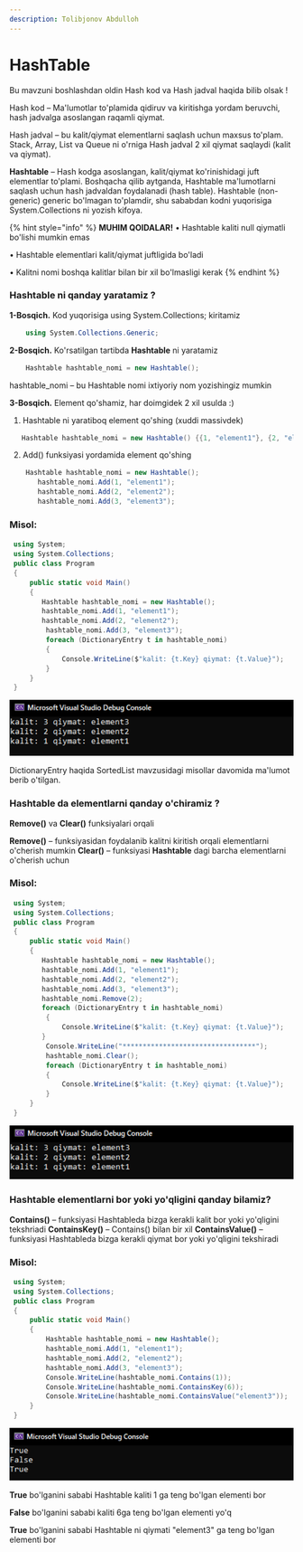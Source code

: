 ```yaml
---
description: Tolibjonov Abdulloh
---
```


# HashTable

Bu mavzuni boshlashdan oldin Hash kod va Hash jadval haqida bilib olsak !

Hash kod – Ma'lumotlar to'plamida qidiruv va kiritishga yordam beruvchi, hash jadvalga asoslangan raqamli qiymat.

Hash jadval – bu kalit/qiymat elementlarni saqlash uchun maxsus to'plam. Stack, Array, List va Queue ni o'rniga Hash jadval 2 xil qiymat saqlaydi (kalit va qiymat). 

**Hashtable** – Hash kodga asoslangan, kalit/qiymat ko'rinishidagi juft elementlar to'plami. Boshqacha qilib aytganda, Hashtable ma'lumotlarni saqlash uchun hash jadvaldan foydalanadi (hash table). Hashtable (non-generic) generic bo'lmagan to'plamdir, shu sababdan kodni yuqorisiga System.Collections ni yozish kifoya.

{% hint style="info" %}
**MUHIM QOIDALAR!**
  •	Hashtable kaliti null qiymatli bo'lishi mumkin emas
  
  •	Hashtable elementlari kalit/qiymat juftligida bo'ladi
  
  •	Kalitni nomi boshqa kalitlar bilan bir xil bo'lmasligi kerak
{% endhint %}

### Hashtable ni qanday yaratamiz ?

**1-Bosqich.** Kod yuqorisiga using System.Collections; kiritamiz
```csharp
    using System.Collections.Generic;
```
**2-Bosqich.** Ko'rsatilgan tartibda **Hashtable** ni yaratamiz
```csharp
    Hashtable hashtable_nomi = new Hashtable();
```
  hashtable_nomi – bu Hashtable nomi ixtiyoriy nom yozishingiz mumkin

**3-Bosqich.** Element qo'shamiz, har doimgidek 2 xil usulda :)
  1)	Hashtable ni yaratiboq element qo'shing (xuddi massivdek)
 ```csharp
    Hashtable hashtable_nomi = new Hashtable() {{1, "element1"}, {2, "element2"}};
 ``` 
  2)	Add() funksiyasi yordamida element qo'shing
 ```csharp
     Hashtable hashtable_nomi = new Hashtable();
        hashtable_nomi.Add(1, "element1");
        hashtable_nomi.Add(2, "element2");
        hashtable_nomi.Add(3, "element3");
 ``` 

 ### Misol:
 ```csharp
  using System;
  using System.Collections;
  public class Program
  {
      public static void Main()
      {
         Hashtable hashtable_nomi = new Hashtable();
         hashtable_nomi.Add(1, "element1");
         hashtable_nomi.Add(2, "element2");
          hashtable_nomi.Add(3, "element3");
          foreach (DictionaryEntry t in hashtable_nomi)
          {
              Console.WriteLine($"kalit: {t.Key} qiymat: {t.Value}");
          }
      }
  }
```
![](../../../../.gitbook/assets/hashtable1.png)

  DictionaryEntry haqida SortedList mavzusidagi misollar davomida ma'lumot berib o'tilgan.

 ### Hashtable da elementlarni qanday o'chiramiz ?
  **Remove()** va **Clear()** funksiyalari orqali

  **Remove()** – funksiyasidan foydalanib kalitni kiritish orqali elementlarni o'cherish mumkin
  **Clear()** –  funksiyasi **Hashtable** dagi barcha elementlarni o'cherish uchun


 ### Misol:
 ```csharp
  using System;
  using System.Collections;
  public class Program
  {
      public static void Main()
      {
         Hashtable hashtable_nomi = new Hashtable();
         hashtable_nomi.Add(1, "element1");
         hashtable_nomi.Add(2, "element2");
         hashtable_nomi.Add(3, "element3");
         hashtable_nomi.Remove(2);
         foreach (DictionaryEntry t in hashtable_nomi)
          {
              Console.WriteLine($"kalit: {t.Key} qiymat: {t.Value}");
         }
          Console.WriteLine("*********************************");
          hashtable_nomi.Clear();
          foreach (DictionaryEntry t in hashtable_nomi)
          {
              Console.WriteLine($"kalit: {t.Key} qiymat: {t.Value}");
          }
      }
  }
  ```
  ![](../../../../.gitbook/assets/hashtable2.png)

  ### Hashtable elementlarni bor yoki yo'qligini qanday bilamiz?

  **Contains()** – funksiyasi Hashtableda bizga kerakli kalit bor yoki yo'qligini tekshriadi
  **ContainsKey()** – Contains() bilan bir xil
  **ContainsValue()** – funksiyasi Hashtableda bizga kerakli qiymat bor yoki yo'qligini tekshiradi

 ### Misol:
 ```csharp
  using System;
  using System.Collections;
  public class Program
  {
      public static void Main()
      {
          Hashtable hashtable_nomi = new Hashtable();
          hashtable_nomi.Add(1, "element1");
          hashtable_nomi.Add(2, "element2");
          hashtable_nomi.Add(3, "element3");
          Console.WriteLine(hashtable_nomi.Contains(1));
          Console.WriteLine(hashtable_nomi.ContainsKey(6));
          Console.WriteLine(hashtable_nomi.ContainsValue("element3"));
      }
  }
```
  ![](../../../../.gitbook/assets/hashtable3.png)

  **True** bo'lganini sababi Hashtable kaliti 1 ga teng bo'lgan elementi bor
  
  **False** bo'lganini sababi kaliti 6ga teng bo'lgan elementi yo'q
  
  **True** bo'lganini sababi Hashtable ni qiymati "element3" ga teng bo'lgan elementi bor


